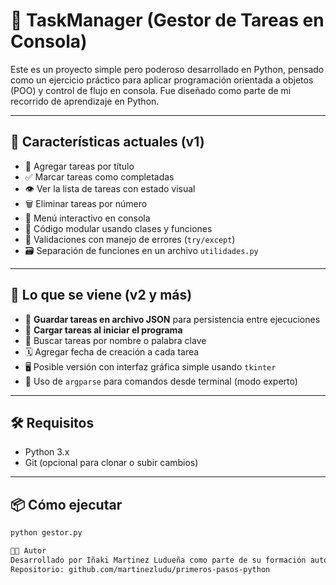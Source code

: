 # 📝 TaskManager (Gestor de Tareas en Consola)

Este es un proyecto simple pero poderoso desarrollado en Python, pensado como un ejercicio práctico para aplicar programación orientada a objetos (POO) y control de flujo en consola. Fue diseñado como parte de mi recorrido de aprendizaje en Python.

---

## 🚀 Características actuales (v1)

- 📌 Agregar tareas por título
- ✅ Marcar tareas como completadas
- 👁️ Ver la lista de tareas con estado visual
- 🗑️ Eliminar tareas por número
- 🔁 Menú interactivo en consola
- 🧠 Código modular usando clases y funciones
- 🧪 Validaciones con manejo de errores (`try/except`)
- 🗃️ Separación de funciones en un archivo `utilidades.py`

---

## 🔮 Lo que se viene (v2 y más)

- 💾 **Guardar tareas en archivo JSON** para persistencia entre ejecuciones
- 📂 **Cargar tareas al iniciar el programa**
- 🔎 Buscar tareas por nombre o palabra clave
- 🗓️ Agregar fecha de creación a cada tarea
- 🖥️ Posible versión con interfaz gráfica simple usando `tkinter`
- 🐍 Uso de `argparse` para comandos desde terminal (modo experto)

---

## 🛠 Requisitos

- Python 3.x
- Git (opcional para clonar o subir cambios)

---

## 📦 Cómo ejecutar

```bash
python gestor.py

🧑‍💻 Autor
Desarrollado por Iñaki Martinez Ludueña como parte de su formación autodidacta en Python.
Repositorio: github.com/martinezludu/primeros-pasos-python
